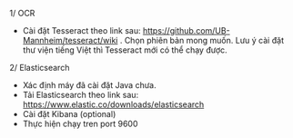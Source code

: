 1/ OCR
- Cài đặt Tesseract theo link sau: https://github.com/UB-Mannheim/tesseract/wiki . Chọn phiên bản mong muốn. Lưu ý cài đặt thư viện tiếng Việt thì Tesseract mới có thể chạy được.

2/ Elasticsearch
- Xác định máy đã cài đặt Java chưa.
- Tải Elasticsearch theo link sau: https://www.elastic.co/downloads/elasticsearch
- Cài đặt Kibana (optional)
- Thực hiện chạy tren port 9600
